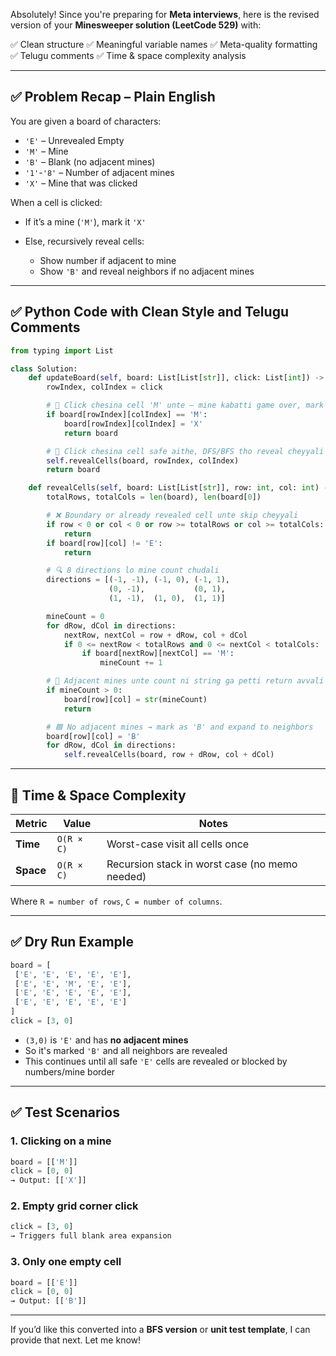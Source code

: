 Absolutely! Since you're preparing for **Meta interviews**, here is the revised version of your **Minesweeper solution (LeetCode 529)** with:

✅ Clean structure
✅ Meaningful variable names
✅ Meta-quality formatting
✅ Telugu comments
✅ Time & space complexity analysis

---

## ✅ Problem Recap – Plain English

You are given a board of characters:

* `'E'` – Unrevealed Empty
* `'M'` – Mine
* `'B'` – Blank (no adjacent mines)
* `'1'`-`'8'` – Number of adjacent mines
* `'X'` – Mine that was clicked

When a cell is clicked:

* If it’s a mine (`'M'`), mark it `'X'`
* Else, recursively reveal cells:

  * Show number if adjacent to mine
  * Show `'B'` and reveal neighbors if no adjacent mines

---

## ✅ Python Code with Clean Style and Telugu Comments

```python
from typing import List

class Solution:
    def updateBoard(self, board: List[List[str]], click: List[int]) -> List[List[str]]:
        rowIndex, colIndex = click

        # 🧨 Click chesina cell 'M' unte — mine kabatti game over, mark it as 'X'
        if board[rowIndex][colIndex] == 'M':
            board[rowIndex][colIndex] = 'X'
            return board

        # 🔄 Click chesina cell safe aithe, DFS/BFS tho reveal cheyyali
        self.revealCells(board, rowIndex, colIndex)
        return board

    def revealCells(self, board: List[List[str]], row: int, col: int) -> None:
        totalRows, totalCols = len(board), len(board[0])

        # ❌ Boundary or already revealed cell unte skip cheyyali
        if row < 0 or col < 0 or row >= totalRows or col >= totalCols:
            return
        if board[row][col] != 'E':
            return

        # 🔍 8 directions lo mine count chudali
        directions = [(-1, -1), (-1, 0), (-1, 1),
                      (0, -1),           (0, 1),
                      (1, -1),  (1, 0),  (1, 1)]

        mineCount = 0
        for dRow, dCol in directions:
            nextRow, nextCol = row + dRow, col + dCol
            if 0 <= nextRow < totalRows and 0 <= nextCol < totalCols:
                if board[nextRow][nextCol] == 'M':
                    mineCount += 1

        # 🔢 Adjacent mines unte count ni string ga petti return avvali
        if mineCount > 0:
            board[row][col] = str(mineCount)
            return

        # 🟦 No adjacent mines → mark as 'B' and expand to neighbors
        board[row][col] = 'B'
        for dRow, dCol in directions:
            self.revealCells(board, row + dRow, col + dCol)
```

---

## 🧠 Time & Space Complexity

| Metric    | Value      | Notes                                          |
| --------- | ---------- | ---------------------------------------------- |
| **Time**  | `O(R × C)` | Worst-case visit all cells once                |
| **Space** | `O(R × C)` | Recursion stack in worst case (no memo needed) |

Where `R = number of rows`, `C = number of columns`.

---

## ✅ Dry Run Example

```python
board = [
 ['E', 'E', 'E', 'E', 'E'],
 ['E', 'E', 'M', 'E', 'E'],
 ['E', 'E', 'E', 'E', 'E'],
 ['E', 'E', 'E', 'E', 'E']
]
click = [3, 0]
```

* `(3,0)` is `'E'` and has **no adjacent mines**
* So it's marked `'B'` and all neighbors are revealed
* This continues until all safe `'E'` cells are revealed or blocked by numbers/mine border

---

## ✅ Test Scenarios

### 1. Clicking on a mine

```python
board = [['M']]
click = [0, 0]
→ Output: [['X']]
```

### 2. Empty grid corner click

```python
click = [3, 0]
→ Triggers full blank area expansion
```

### 3. Only one empty cell

```python
board = [['E']]
click = [0, 0]
→ Output: [['B']]
```

---

If you’d like this converted into a **BFS version** or **unit test template**, I can provide that next. Let me know!
